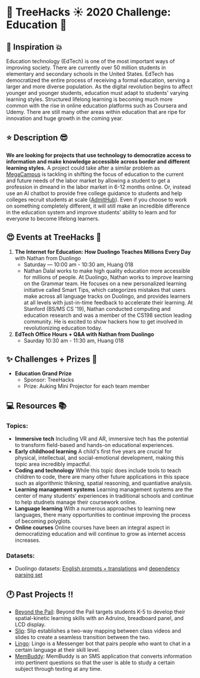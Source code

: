 # __:palm_tree: TreeHacks :sunny: 2020  Challenge: Education :mega:__

## :muscle: Inspiration :boom:

Education technology (EdTech) is one of the most important ways of improving society. There are currently over 50 million students in elementary and secondary schools in the United States. EdTech has democratized the entire process of receiving a formal education, serving a larger and more diverse population. As the digital revolution begins to affect younger and younger students, education must adapt to students' varying learning styles. Structured lifelong learning is becoming much more common with the rise in online education platforms such as Coursera and Udemy. There are still many other areas within education that are ripe for innovation and huge growth in the coming year. 

## :star: Description :sunglasses:

**We are looking for projects that use technology to democratize access to information and make knowledge accessible across border and different learning styles.** A project could take after a similar problem as [MegaCampus](https://www.megacampus.com/?lang_ui=en) is tackling in shifting the focus of education to the current and future needs of the labor market by allowing a student to get a profession in dmeand in the labor market in 6-12 months online. Or, instead use an AI chatbot to provide free college guidance to students and help colleges recruit students at scale ([AdmitHub](https://www.admithub.com)). Even if you choose to work on something completely different, it will still make an incredible difference in the education system and improve students' ability to learn and for everyone to become lifelong learners. 

## :heart_eyes: Events at TreeHacks :evergreen_tree:

1. **The Internet for Education: How Duolingo Teaches Millions Every Day** with Nathan from Duolingo
    * Saturday — 10:00 am - 10:30 am, Huang 018
    * Nathan Dalal works to make high quality education more accessible for millions of people. At Duolingo, Nathan works to improve learning on the Grammar team. He focuses on a new personalized learning initiative called Smart Tips, which categorizes mistakes that users make across all language tracks on Duolingo, and provides learners at all levels with just-in-time feedback to accelerate their learning. At Stanford (BS/MS CS '19), Nathan conducted computing and education research and was a member of the CS198 section leading community. He  is excited to show hackers how to get involved in revolutionizing education today.
2. **EdTech Office Hours + Q&A with Nathan from Duolingo**
    * Saurday 10:30 am - 11:30 am, Huang 018

## :sparkles: Challenges + Prizes :money_with_wings:

* __Education Grand Prize__
  * Sponsor: TreeHacks
  * Prize: Auking Mini Projector for each team member

## :computer: Resources :books:

### Topics:

* **Immersive tech** 
Including VR and AR, immersive tech has the potential to transform field-based and hands-on educational experiences. 
* **Early childhood learning**
A child's first five years are crucial for physical, intellectual, and social-emotional development, making this topic area incredibly impactful.
* **Coding and technology**
While this topic does include tools to teach children to code, there are many other future applications in this space such as algorithmic thikning, spatial reasoning, and quantiative analysis. 
* **Learning management systems**
Learning management systems are the center of many students' experiences in traditional schools and continue to help studnets manage their coursework online. 
* **Language learning**
With a numerous approaches to learning new languages, there many opportunities to continue improving the process of becoming polyglots.
* **Online courses**
Online courses have been an integral aspect in democratizing education and will continue to grow as internet access increases.

### Datasets:

* Duolingo datasets: [English prompts + translations](http://sharedtask.duolingo.com/#data) and [dependency parsing set](https://sharedtask.duolingo.com/2018.html)

## :clock1: Past Projects :bangbang:

* [Beyond the Pail](https://devpost.com/software/beyond-the-pail): Beyond the Pail targets students K-5 to develop their spatial-kinetic learning skills with an Adruino, breadboard panel, and LCD display. 
* [Slip](https://devpost.com/software/slip): Slip establishes a two-way mapping between class videos and slides to create a seamless transition between the two. 
* [Lingo](https://devpost.com/software/lingo-97gv4c): Lingo is a Messenger bot that pairs people who want to chat in a certain language at their skill level.
* [MemBuddy](https://devpost.com/software/membuddy): MemBuddy is an SMS application that converts information into pertinent questions so that the user is able to study a certain subject through texting at any time. 
